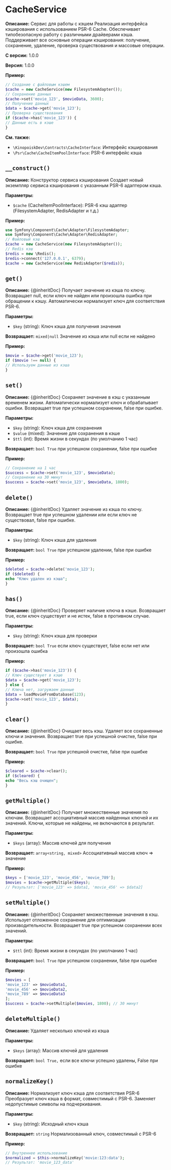 # CacheService

**Описание:** Сервис для работы с кэшем
Реализация интерфейса кэширования с использованием PSR-6 Cache.
Обеспечивает типобезопасную работу с различными драйверами кэша.
Поддерживает все основные операции кэширования: получение, сохранение,
удаление, проверка существования и массовые операции.

**С версии:** 1.0.0

**Версия:** 1.0.0

**Пример:**
```php
// Создание с файловым кэшем
$cache = new CacheService(new FilesystemAdapter());
// Сохранение данных
$cache->set('movie_123', $movieData, 3600);
// Получение данных
$data = $cache->get('movie_123');
// Проверка существования
if ($cache->has('movie_123')) {
// Данные есть в кэше
}
```

**См. также:**

* `\KinopoiskDev\Contracts\CacheInterface`: Интерфейс кэширования
* `\Psr\Cache\CacheItemPoolInterface`: PSR-6 интерфейс кэша

## `__construct()`

**Описание:** Конструктор сервиса кэширования
Создает новый экземпляр сервиса кэширования с указанным
PSR-6 адаптером кэша.

**Параметры:**

* `$cache` (CacheItemPoolInterface): PSR-6 кэш адаптер (FilesystemAdapter, RedisAdapter и т.д.)

**Пример:**
```php
use Symfony\Component\Cache\Adapter\FilesystemAdapter;
use Symfony\Component\Cache\Adapter\RedisAdapter;
// Файловый кэш
$cache = new CacheService(new FilesystemAdapter());
// Redis кэш
$redis = new \Redis();
$redis->connect('127.0.0.1', 6379);
$cache = new CacheService(new RedisAdapter($redis));
```

## `get()`

**Описание:** {@inheritDoc}
Получает значение из кэша по ключу. Возвращает null, если
ключ не найден или произошла ошибка при обращении к кэшу.
Автоматически нормализует ключ для соответствия PSR-6.

**Параметры:**

* `$key` (string): Ключ кэша для получения значения

**Возвращает:** `mixed|null` Значение из кэша или null если не найдено

**Пример:**
```php
$movie = $cache->get('movie_123');
if ($movie !== null) {
// Используем данные из кэша
}
```

## `set()`

**Описание:** {@inheritDoc}
Сохраняет значение в кэш с указанным временем жизни.
Автоматически нормализует ключ и обрабатывает ошибки.
Возвращает true при успешном сохранении, false при ошибке.

**Параметры:**

* `$key` (string): Ключ кэша для сохранения
* `$value` (mixed): Значение для сохранения в кэше
* `$ttl` (int): Время жизни в секундах (по умолчанию 1 час)

**Возвращает:** `bool True` при успешном сохранении, false при ошибке

**Пример:**
```php
// Сохранение на 1 час
$success = $cache->set('movie_123', $movieData);
// Сохранение на 30 минут
$success = $cache->set('movie_123', $movieData, 1800);
```

## `delete()`

**Описание:** {@inheritDoc}
Удаляет значение из кэша по ключу. Возвращает true при
успешном удалении или если ключ не существовал, false при ошибке.

**Параметры:**

* `$key` (string): Ключ кэша для удаления

**Возвращает:** `bool True` при успешном удалении, false при ошибке

**Пример:**
```php
$deleted = $cache->delete('movie_123');
if ($deleted) {
echo "Ключ удален из кэша";
}
```

## `has()`

**Описание:** {@inheritDoc}
Проверяет наличие ключа в кэше. Возвращает true, если
ключ существует и не истек, false в противном случае.

**Параметры:**

* `$key` (string): Ключ кэша для проверки

**Возвращает:** `bool True` если ключ существует, false если нет или произошла ошибка

**Пример:**
```php
if ($cache->has('movie_123')) {
// Ключ существует в кэше
$data = $cache->get('movie_123');
} else {
// Ключа нет, загружаем данные
$data = loadMovieFromDatabase(123);
$cache->set('movie_123', $data);
}
```

## `clear()`

**Описание:** {@inheritDoc}
Очищает весь кэш. Удаляет все сохраненные ключи и значения.
Возвращает true при успешной очистке, false при ошибке.

**Возвращает:** `bool True` при успешной очистке, false при ошибке

**Пример:**
```php
$cleared = $cache->clear();
if ($cleared) {
echo "Весь кэш очищен";
}
```

## `getMultiple()`

**Описание:** {@inheritDoc}
Получает множественные значения по ключам. Возвращает
ассоциативный массив найденных ключей и их значений.
Ключи, которые не найдены, не включаются в результат.

**Параметры:**

* `$keys` (array<string>): Массив ключей для получения

**Возвращает:** `array<string, mixed>` Ассоциативный массив ключ => значение

**Пример:**
```php
$keys = ['movie_123', 'movie_456', 'movie_789'];
$movies = $cache->getMultiple($keys);
// Результат: ['movie_123' => $data1, 'movie_456' => $data2]
```

## `setMultiple()`

**Описание:** {@inheritDoc}
Сохраняет множественные значения в кэш. Использует
отложенное сохранение для оптимизации производительности.
Возвращает true при успешном сохранении всех значений.

**Параметры:**

* `$ttl` (int): Время жизни в секундах (по умолчанию 1 час)

**Возвращает:** `bool True` при успешном сохранении, false при ошибке

**Пример:**
```php
$movies = [
'movie_123' => $movieData1,
'movie_456' => $movieData2,
'movie_789' => $movieData3
];
$success = $cache->setMultiple($movies, 1800); // 30 минут
```

## `deleteMultiple()`

**Описание:** Удаляет несколько ключей из кэша

**Параметры:**

* `$keys` (array): Массив ключей для удаления

**Возвращает:** `bool True,` если все ключи успешно удалены, False при ошибке

## `normalizeKey()`

**Описание:** Нормализует ключ кэша для соответствия PSR-6
Преобразует ключ кэша в формат, совместимый с PSR-6.
Заменяет недопустимые символы на подчеркивания.

**Параметры:**

* `$key` (string): Исходный ключ кэша

**Возвращает:** `string` Нормализованный ключ, совместимый с PSR-6

**Пример:**
```php
// Внутреннее использование
$normalized = $this->normalizeKey('movie:123:data');
// Результат: 'movie_123_data'
```

